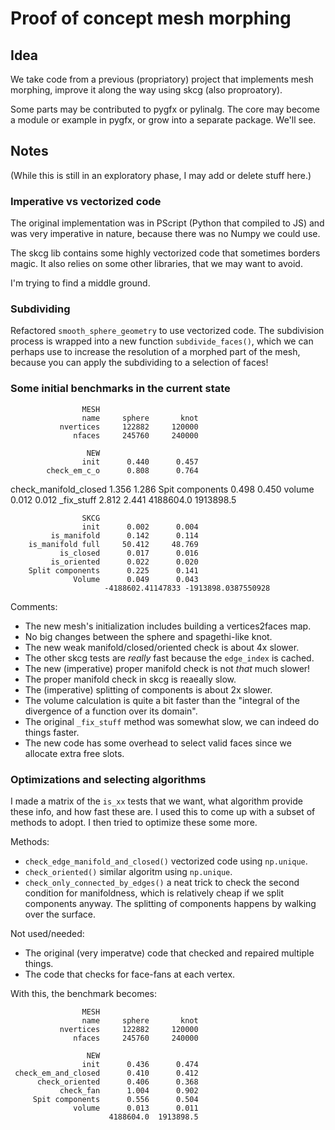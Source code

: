 # Proof of concept mesh morphing

## Idea

We take code from a previous (propriatory) project that implements mesh morphing,
improve it along the way using skcg (also proproatory).

Some parts may be contributed to pygfx or pylinalg. The core may become
a module or example in pygfx, or grow into a separate package. We'll
see.


## Notes

(While this is still in an exploratory phase, I may add or delete stuff here.)

### Imperative vs vectorized code

The original implementation was in PScript (Python that compiled to JS) and was very imperative
in nature, because there was no Numpy we could use.

The skcg lib contains some highly vectorized code that sometimes borders
magic. It also relies on some other libraries, that we may want to avoid.

I'm trying to find a middle ground.


### Subdividing

Refactored `smooth_sphere_geometry` to use vectorized code. The
subdivision process is wrapped into a new function `subdivide_faces()`,
which we can perhaps use to increase the resolution of a morphed part
of the mesh, because you can apply the subdividing to a selection of
faces!


### Some initial benchmarks in the current state

                    MESH
                    name     sphere       knot
               nvertices     122882     120000
                  nfaces     245760     240000

                     NEW
                    init      0.440      0.457
            check_em_c_o      0.808      0.764
   check_manifold_closed      1.356      1.286
         Spit components      0.498      0.450
                  volume      0.012      0.012
              _fix_stuff      2.812      2.441
                          4188604.0  1913898.5

                    SKCG
                    init      0.002      0.004
             is_manifold      0.142      0.114
        is_manifold full     50.412     48.769
               is_closed      0.017      0.016
             is_oriented      0.022      0.020
        Split components      0.225      0.141
                  Volume      0.049      0.043
                         -4188602.41147833 -1913898.0387550928

Comments:

* The new mesh's initialization includes building a vertices2faces map.
* No big changes between the sphere and spagethi-like knot.
* The new weak manifold/closed/oriented check is about 4x slower.
* The other skcg tests are *really* fast because the `edge_index` is cached.
* The new (imperative) proper manifold check is not *that* much slower!
* The proper manifold check in skcg is reaeally slow.
* The (imperative) splitting of components is about 2x slower.
* The volume calculation is quite a bit faster than the "integral of the divergence of a function over its domain".
* The original `_fix_stuff` method was somewhat slow, we can indeed do things faster.
* The new code has some overhead to select valid faces since we allocate extra free slots.


### Optimizations and selecting algorithms

I made a matrix of the `is_xx` tests that we want, what algorithm provide
these info, and how fast these are. I used this to come up with a subset
of methods to adopt. I then tried to optimize these some more.

Methods:

* `check_edge_manifold_and_closed()` vectorized code using `np.unique`.
* `check_oriented()` similar algoritm using `np.unique`.
* `check_only_connected_by_edges()` a neat trick to check the second condition
  for manifoldness, which is relatively cheap if we split components anyway.
  The splitting of components happens by walking over the surface.

Not used/needed:

* The original (very imperatve) code that checked and repaired multiple things.
* The code that checks for face-fans at each vertex.

With this, the benchmark becomes:

                    MESH
                    name     sphere       knot
               nvertices     122882     120000
                  nfaces     245760     240000

                     NEW
                    init      0.436      0.474
     check_em_and_closed      0.410      0.412
          check_oriented      0.406      0.368
               check_fan      1.004      0.902
         Spit components      0.556      0.504
                  volume      0.013      0.011
                          4188604.0  1913898.5
